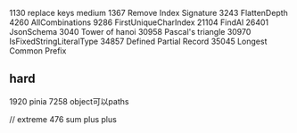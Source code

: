 1130 replace keys medium
1367 Remove Index Signature 
3243 FlattenDepth
4260 AllCombinations
9286 FirstUniqueCharIndex
21104 FindAl
26401 JsonSchema
3040 Tower of hanoi
30958 Pascal's triangle
30970 IsFixedStringLiteralType
34857 Defined Partial Record
35045 Longest Common Prefix

## hard
 
1920 pinia
7258 object可以paths

// extreme 476 sum plus plus